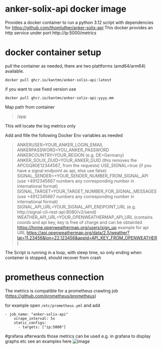 # anker-solix-api docker image
Provides a docker container to run a python 3.12 script with dependencies for https://github.com/thomluther/anker-solix-api
This docker provides an http service under port http://ip:5000/metrics


# docker container setup
pull the container as needed, there are two plattforms (amd64/arm64) available.

``
docker pull ghcr.io/kantmn/anker-solix-api:latest
``

if you want to use fixed version use
 
``
docker pull ghcr.io/kantmn/anker-solix-api:yyyy.mm
``

Map path from container 
> /app

This will locate the log metrics only


Add and fille the following Docker Env variables as needed
> ANKERUSER=YOUR_ANKER_LOGIN_EMAIL
> ANKERPASSWORD=YOU_ANKER_PASSWORD
> ANKERCOUNTRY=YOUR_REGION (e.g. DE=Germany)
> ANKER_SOLIX_DUID=YOUR_ANKER_GUID (this removes the APCGQ80E12344567_ from the requests)
> USE_SIGNAL=true (if you have a signal endpoint as api, else use false)
> SIGNAL_SENDER=+YOUR_SENDER_NUMBER_FROM_SIGNAL_API (use +4912345667 numbers any corresponding number in international format)
> SIGNAL_TARGET=YOUR_TARGET_NUMBER_FOR_SIGNAL_MESSAGES (use +4912345667 numbers any corresponding number in international format)
> SIGNAL_API_URL=YOUR_SIGNAL_API_ENDPOINT_URL (e.g. http://signal-cli-rest-api:8080/v2/send)
> WEATHER_API_URL=YOUR_OPENWEATHERMAP_API_URL
> (contains coords and api key, key is free of charge and can be obtainted https://home.openweathermap.org/users/sign_up example for api URL https://api.openweathermap.org/data/2.5/weather?lat=11.23456&lon=22.123456&appid=API_KEY_FROM_OPENWEATHER)

The Script is running in a loop, with sleep time, so only ending when container is stopped, should recover from crash

# prometheus connection
The metrics is compatible for a prometheus crawling job (https://github.com/prometheus/prometheus)

for example open
`
/etc/prometheus.yml
`
and add
````
- job_name: "anker-solix-api"
    scrape_interval: 5s
    static_configs:
      - targets: ["ip:5000"]
````

#grafana
afterwards those metrics can be used e.g. in grafana to display graphs etc
see an examples here
![image](https://github.com/user-attachments/assets/87830c99-2b4a-42ce-aa7c-017fdc85151f)
